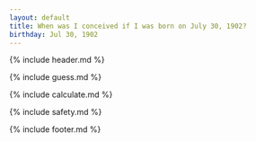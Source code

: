 ```yaml
---
layout: default
title: When was I conceived if I was born on July 30, 1902?
birthday: Jul 30, 1902
---
```


{% include header.md %}

{% include guess.md %}

{% include calculate.md %}

{% include safety.md %}

{% include footer.md %}




